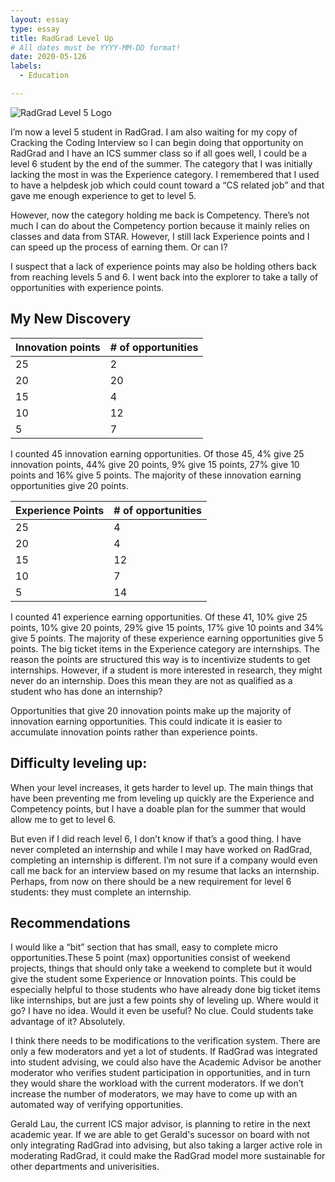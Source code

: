 ```yaml
---
layout: essay
type: essay
title: RadGrad Level Up
# All dates must be YYYY-MM-DD format!
date: 2020-05-126
labels:
  - Education

---	
```

![RadGrad Level 5 Logo](https://radgrad.ics.hawaii.edu/images/level-icons/radgrad-level-5-icon.png)

I’m now a level 5 student in RadGrad. I am also waiting for my copy of Cracking the Coding Interview so I can begin doing that opportunity on RadGrad and I  have an ICS summer class so if all goes well, I could be a level 6 student by the end of the summer. The category that I was initially lacking the most in was the Experience category. I remembered that I used to have a helpdesk job which could count toward a “CS related job” and that gave me enough experience to get to level 5. 

However, now the category holding me back is Competency. There’s not much I can do about the Competency portion because it mainly relies on classes and data from STAR. However, I still lack Experience points and I can speed up the process of earning them. Or can I?

I suspect that a lack of experience points may also be holding others back from reaching levels 5 and 6. I went back into the explorer to take a tally of opportunities with experience points. 

## My New Discovery

|Innovation points| # of opportunities |
| --- | --- |
| 25 | 2 |
| 20 | 20 | 
| 15 | 4 |
| 10 | 12 | 
| 5 | 7|


I counted 45 innovation earning opportunities. Of those 45, 4% give 25 innovation points, 44% give 20 points, 9% give 15 points, 27% give 10 points and 16% give 5 points. The majority of these innovation earning opportunities give 20 points. 


| Experience Points | # of opportunities | 
| --- | --- |
| 25 | 4 |
| 20 | 4 |
| 15 | 12 |
| 10 | 7 | 
| 5 | 14 |

I counted 41 experience earning opportunities. Of these 41, 10% give 25 points, 10% give 20 points, 29% give 15 points, 17% give 10 points and 34% give 5 points. The majority of these experience earning opportunities give 5 points.  The big ticket items in the Experience category are internships. The reason the points are structured this way is to incentivize students to get internships. However, if a student is more interested in research, they might never do an internship. Does this mean they are not as qualified as a student who has done an internship?

Opportunities that give 20 innovation points make up the majority of innovation earning opportunities. This could indicate it is easier to accumulate innovation points rather than experience points.


## Difficulty leveling up: 
When your level increases, it gets harder to level up. The main things that have been preventing me from leveling up quickly are the Experience and Competency points, but I have a doable plan for the summer that would allow me to get to level 6. 

But even if I did reach level 6, I don’t know if that’s a good thing. I have never completed an internship and while I may have worked on RadGrad, completing an internship is different. I’m not sure if a company would even call me back for an interview based on my resume that lacks an internship. Perhaps, from now on there should be a new requirement for level 6 students: they must complete an internship. 

## Recommendations
I would like a “bit” section that has small, easy to complete micro opportunities.These 5 point (max) opportunities consist of weekend projects, things that should only take a weekend to complete but it would give the student some Experience or Innovation points.  This could be especially helpful to those students who have already done big ticket items like internships, but are just a few points shy of leveling up. 
Where would it go? I have no idea. Would it even be useful? No clue. Could students take advantage of it? Absolutely. 

I think there needs to be modifications to the verification system. There are only a few moderators and yet a lot of students. If RadGrad was integrated into student advising, we could also have the Academic Advisor be another moderator who verifies student participation in opportunities, and in turn they would share the workload with the current moderators. If we don’t increase the number of moderators, we may have to come up with an automated way of verifying opportunities. 

Gerald Lau, the current ICS major advisor, is planning to retire in the next academic year. If we are able to get Gerald's sucessor on board with not only integrating RadGrad into advising, but also taking a larger active role in moderating RadGrad, it could make the RadGrad model more sustainable for other departments and univerisities. 

